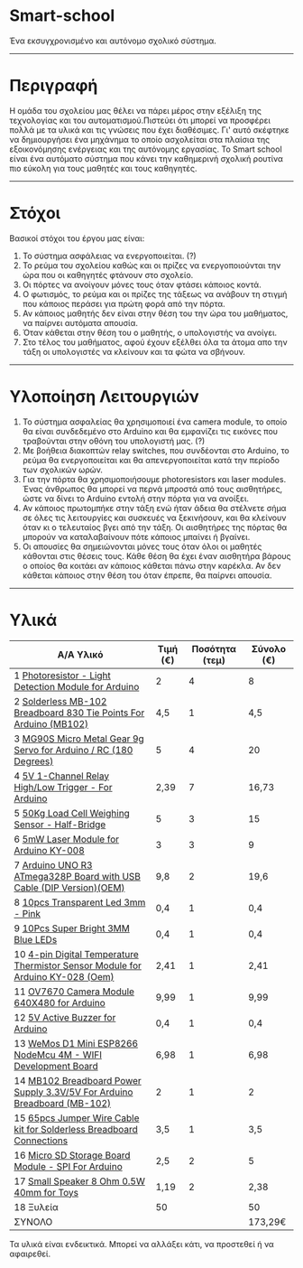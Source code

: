 # Smart-school
Ένα εκσυγχρονισμένο και αυτόνομο σχολικό σύστημα.
<hr>

# Περιγραφή
Η ομάδα του σχολείου μας θέλει να πάρει μέρος στην εξέλιξη της τεχνολογίας και του αυτοματισμού.Πιστεύει ότι μπορεί να προσφέρει πολλά με τα υλικά και τις γνώσεις που έχει διαθέσιμες. Γι' αυτό σκέφτηκε να δημιουργήσει ένα μηχάνημα το οποίο ασχολείται στα πλαίσια της εξοικονόμησης ενέργειας και της αυτόνομης εργασίας. Το Smart school είναι ένα αυτόματο σύστημα που κάνει την καθημερινή σχολική ρουτίνα πιο εύκολη για τους μαθητές και τους καθηγητές.
<hr>

# Στόχοι
Βασικοί στόχοι του έργου μας είναι:
<ol>
  <li>Το σύστημα ασφάλειας να ενεργοποιείται. (?)
  <li>Το ρεύμα του σχολείου καθώς και οι πρίζες να ενεργοποιούνται την ώρα που οι καθηγητές φτάνουν στο σχολείο.
  <li>Οι πόρτες να ανοίγουν μόνες τους όταν φτάσει κάποιος κοντά.
  <li>Ο φωτισμός, το ρεύμα και οι πρίζες της τάξεως να ανάβουν τη στιγμή που κάποιος περάσει για πρώτη φορά από την πόρτα.
  <li>Αν κάποιος μαθητής δεν είναι στην θέση του την ώρα του μαθήματος, να παίρνει αυτόματα απουσία.
  <li>Όταν κάθεται στην θέση του ο μαθητής, ο υπολογιστής να ανοίγει.
  <li>Στο τέλος του μαθήματος, αφού έχουν εξέλθει όλα τα άτομα απο την τάξη οι υπολογιστές να κλείνουν και τα φώτα να σβήνουν.
</ol>
<hr>

# Υλοποίηση Λειτουργιών
<ol>
  <li>Το σύστημα ασφαλείας θα χρησιμοποιεί ένα camera module, το οποίο θα είναι συνδεδεμένο στο Arduino και θα εμφανίζει τις εικόνες που  τραβούνται στην οθόνη του υπολογιστή μας. (?)
  <li>Με βοήθεια διακοπτών relay switches, που συνδέονται στο Arduino, το ρεύμα θα ενεργοποιείται και θα απενεργοποιείται κατά την περίοδο των σχολικών ωρών.
  <li>Για την πόρτα θα χρησιμοποιήσουμε photoresistors και laser modules. Ένας άνθρωπος θα μπορεί να περνά μπροστά από τους αισθητήρες, ώστε να δίνει το Arduino εντολή στην πόρτα για να ανοίξει. 
  <li>Αν κάποιος πρωτομπήκε στην τάξη ενώ ήταν άδεια θα στέλνετε σήμα σε όλες τις λειτουργίες και συσκευές να ξεκινήσουν, και θα κλείνουν όταν κι ο τελευταίος βγει από την τάξη. Οι αισθητήρες της πόρτας θα μπορούν να καταλαβαίνουν πότε κάποιος μπαίνει ή βγαίνει.
  <li>Οι απουσίες θα σημειώνονται μόνες τους όταν όλοι οι μαθητές κάθονται στις θέσεις τους. Κάθε θέση θα έχει έναν αισθητήρα βάρους ο οποίος θα κοιτάει αν κάποιος κάθεται πάνω στην καρέκλα. Αν δεν κάθεται κάποιος στην θέση του όταν έπρεπε, θα παίρνει απουσία.
</ol>
<hr>
    
# Υλικά

|Α/Α	Υλικό	                                                                  |  Τιμή (€)|	Ποσότητα (τεμ)|	Σύνολο (€)|
|-----------------------------------------------------------------------------|----------|----------------|-----------|
|1	[Photoresistor - Light Detection Module for Arduino](https://www.cableworks.gr/ilektronika/arduino-and-microcontrollers/sensors/light/photoresistor-light-detection-module-for-arduino/)                                                                                                                                     |  2	     |   4	          |  8<br> 
|2	[Solderless MB-102 Breadboard 830 Tie Points For Arduino (MB102)](https://www.cableworks.gr/ilektronika/arduino-and-microcontrollers/prototyping/breadboard/solderless-mb-102-breadboard-830-tie-points-for-arduino-mb102/)                                                                                                               |  4,5    |   1	           |  4,5<br>
|3	[MG90S Micro Metal Gear 9g Servo for Arduino / RC (180 Degrees)](https://www.cableworks.gr/ilektronika/arduino-and-microcontrollers/motors/servo/mg90s-micro-metal-gear-9g-servo-for-arduino-rc-180-degrees/)	                                                                                                                           |  5	     |   4	          |  20<br>
|4	[5V 1-Channel Relay High/Low Trigger - For Arduino](https://www.cableworks.gr/ilektronika/arduino-and-microcontrollers/relays/5v-relays/5v-1-channel-relay-high-low-trigger-for-arduino/)	  |  2,39	  |   7	           |  16,73<br>
|5	[50Kg Load Cell Weighing Sensor - Half-Bridge](https://www.cableworks.gr/ilektronika/arduino-and-microcontrollers/sensors/pressure/50kg-load-cell-weighing-sensor-half-bridge/)	                                                                                                                                       |  5	     |   3	          |  15<br>
|6	[5mW Laser Module for Arduino KY-008](https://www.cableworks.gr/ilektronika/arduino-and-microcontrollers/outputs/5mw-laser-module-for-arduino/)	                                                                 |  3      |   3            |   9<br>
|7	[Arduino UNO R3 ATmega328P Board with USB Cable (DIP Version)(OEM)](https://www.cableworks.gr/ilektronika/arduino-and-microcontrollers/microcontrollers/compatible-boards/arduino-uno-r3-atmega328p-board-with-usb-cable-dip-version-oem/)                                                                                                   |  9,8   |   2	          |  19,6 <br>
|8	[10pcs Transparent Led 3mm - Pink](https://www.cableworks.gr/ilektronika/arduino-and-microcontrollers/components-and-ic/leds/3mm/10pcs-transparent-led-3mm-pink/)		                                       |  0,4    |    1           |  0,4<br>
|9  [10Pcs Super Bright 3MM Blue LEDs](https://www.cableworks.gr/ilektronika/arduino-and-microcontrollers/components-and-ic/leds/3mm/10pcs-super-bright-3mm-blue-leds/)                                        |0,4      |    1           |0,4<br>
|10 [4-pin Digital Temperature Thermistor Sensor Module for Arduino KY-028 (Oem)](https://www.cableworks.gr/ilektronika/arduino-and-microcontrollers/sensors/temperature/4-pin-digital-temperature-thermistor-sensor-module-for-arduino/)                                                                                                             |2,41     |    1           |2,41<br>
|11 [OV7670 Camera Module 640X480 for Arduino](https://www.cableworks.gr/ilektronika/arduino-and-microcontrollers/sensors/camera/ov7670-camera-module-640x480-for-arduino/)            |9,99     |1               |9,99<br>
|12 [5V Active Buzzer for Arduino](https://www.cableworks.gr/ilektronika/arduino-and-microcontrollers/components-and-ic/5v-active-buzzer-for-arduino/)                                                          |0,4        |1               |0,4<br>
|13 [WeMos D1 Mini ESP8266 NodeMcu 4M - WIFI Development Board](https://www.cableworks.gr/ilektronika/arduino-and-microcontrollers/microcontrollers/esp8266/wemos-d1-mini-esp8266-nodemcu-4m-wifi-development-board/)|6,98       |1               |6,98 <br>
|14 [MB102 Breadboard Power Supply 3.3V/5V For Arduino Breadboard (MB-102)](https://www.cableworks.gr/ilektronika/arduino-and-microcontrollers/prototyping/breadboard/mb102-breadboard-power-supply-3.3v-5v-for-arduino-breadboard-mb-102/)|2            |1               |2<br>
|15 [65pcs Jumper Wire Cable kit for Solderless Breadboard Connections](https://www.cableworks.gr/ilektronika/arduino-and-microcontrollers/prototyping/dupont-jumper-wires/65pcs-jumper-wire-cable-kit-for-solderless-breadboard-connections/)|3,5         |1               |3,5<br>
|16 [Micro SD Storage Board Module - SPI For Arduino](https://www.cableworks.gr/ilektronika/arduino-and-microcontrollers/modules/storage/micro-sd-storage-board-module-spi-for-arduino/)     |2,5          |2               |5<br>
|17 [Small Speaker 8 Ohm 0.5W 40mm for Toys](https://www.cableworks.gr/ilektronika/arduino-and-microcontrollers/modules/audio/small-speaker-8-ohm-0.5w-30mm-for-toys/)              |1,19         |2               |2,38<br>
|18 Ξυλεία                                                                           |50            |               |50<br>
|ΣΥΝΟΛΟ	                                                                             |             |                | 173,29€   

Τα υλικά είναι ενδεικτικά. Μπορεί να αλλάξει κάτι, να προστεθεί ή να αφαιρεθεί.
